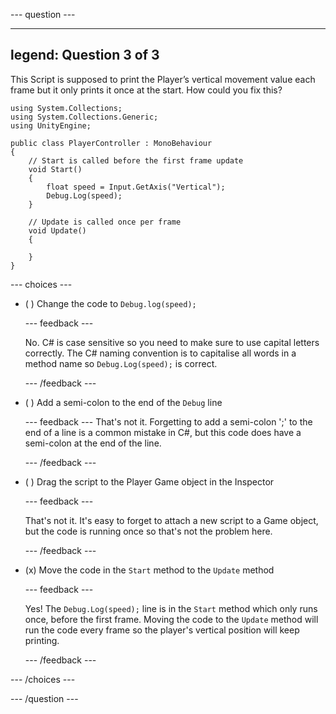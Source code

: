 
--- question ---

---
legend: Question 3 of 3
---

This Script is supposed to print the Player’s vertical movement value each frame but it only prints it once at the start. How could you fix this?

```
using System.Collections;
using System.Collections.Generic;
using UnityEngine;

public class PlayerController : MonoBehaviour
{
    // Start is called before the first frame update
    void Start()
    {
        float speed = Input.GetAxis("Vertical");
        Debug.Log(speed);
    }

    // Update is called once per frame
    void Update()
    {

    }
}
```

--- choices ---

- ( ) Change the code to `Debug.log(speed);`

  --- feedback ---

  No. C# is case sensitive so you need to make sure to use capital letters correctly. The C# naming convention is to capitalise all words in a method name so `Debug.Log(speed);` is correct.  

  --- /feedback ---

- ( ) Add a semi-colon to the end of the `Debug` line


  --- feedback ---
That's not it. Forgetting to add a semi-colon ';' to the end of a line is a common mistake in C#, but this code does have a semi-colon at the end of the line. 

  --- /feedback ---

- ( ) Drag the script to the Player Game object in the Inspector

  --- feedback ---

  That's not it. It's easy to forget to attach a new script to a Game object, but the code is running once so that's not the problem here. 

  --- /feedback ---

- (x) Move the code in the `Start` method to the `Update` method

  --- feedback ---

  Yes! The `Debug.Log(speed);` line is in the `Start` method which only runs once, before the first frame. Moving the code to the `Update` method will run the code every frame so the player's vertical position will keep printing.

  --- /feedback ---

--- /choices ---

--- /question ---
